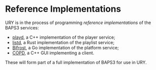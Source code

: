 # Reference Implementations

URY is in the process of programming _reference implementations_ of the BAPS3
services:

* [playd], a C++ implementation of the player service;
* [listd], a Rust implementation of the playlist service;
* [Bifrost], a Go implementation of the platform service;
* [COPD], a C++ GUI implementing a client.

These will form part of a full implementation of BAPS3 for use in URY.

[playd]:       https://github.com/UniversityRadioYork/ury-playd
[listd]:       https://github.com/UniversityRadioYork/ury-listd
[Bifrost]:     https://github.com/UniversityRadioYork/bifrost
[COPD]:        https://github.com/LordAro/COPD
